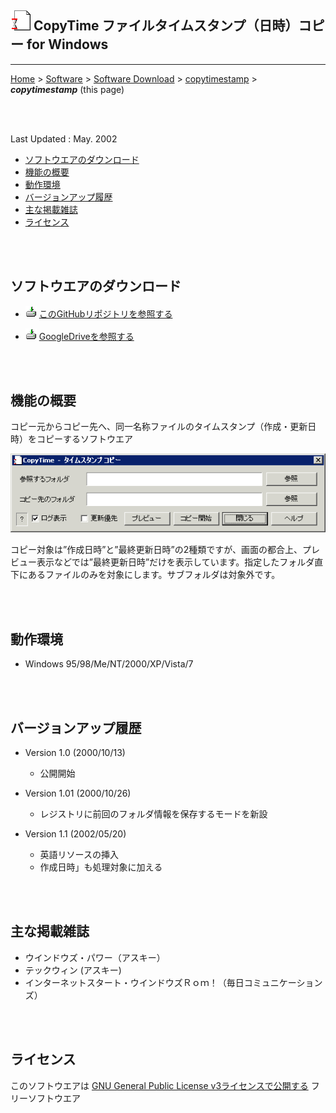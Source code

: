 ## ![icon](readme_pics/softdown-ico-copytime.gif) CopyTime ファイルタイムスタンプ（日時）コピー for Windows<!-- omit in toc -->

---
[Home](https://oasis3855.github.io/webpage/) > [Software](https://oasis3855.github.io/webpage/software/index.html) > [Software Download](https://oasis3855.github.io/webpage/software/software-download.html) > [copytimestamp](../copytimestamp/README.md) > ***copytimestamp*** (this page)

<br />
<br />

Last Updated : May. 2002

- [ソフトウエアのダウンロード](#ソフトウエアのダウンロード)
- [機能の概要](#機能の概要)
- [動作環境](#動作環境)
- [バージョンアップ履歴](#バージョンアップ履歴)
- [主な掲載雑誌](#主な掲載雑誌)
- [ライセンス](#ライセンス)

<br />
<br />

## ソフトウエアのダウンロード

- ![download icon](../readme_pics/soft-ico-download-darkmode.gif)   [このGitHubリポジトリを参照する](../copytimestamp/download) 

- ![download icon](../readme_pics/soft-ico-download-darkmode.gif)   [GoogleDriveを参照する](https://drive.google.com/drive/folders/0B7BSijZJ2TAHMzgxMzVhMTktZGM4Yi00YzdkLTllYTEtZDc5ZDc3MzU2ZDg5?resourcekey=0-9QMYmEY8DxXdWKqeq2goEQ)

<br />
<br />

## 機能の概要

コピー元からコピー先へ、同一名称ファイルのタイムスタンプ（作成・更新日時）をコピーするソフトウエア

![メインダイアログ](readme_pics/soft-copytime.gif)

コピー対象は”作成日時”と”最終更新日時”の2種類ですが、画面の都合上、プレビュー表示などでは”最終更新日時”だけを表示しています。指定したフォルダ直下にあるファイルのみを対象にします。サブフォルダは対象外です。

<br />
<br />

## 動作環境

- Windows 95/98/Me/NT/2000/XP/Vista/7 

<br />
<br />

## バージョンアップ履歴

- Version 1.0 (2000/10/13)

  - 公開開始 

- Version 1.01 (2000/10/26)

  - レジストリに前回のフォルダ情報を保存するモードを新設 

- Version 1.1 (2002/05/20)

  - 英語リソースの挿入 
  - 作成日時」も処理対象に加える 

<br />
<br />

## 主な掲載雑誌

- ウインドウズ・パワー（アスキー） 
- テックウィン (アスキー) 
- インターネットスタート・ウインドウズＲｏｍ！（毎日コミュニケーションズ） 

<br />
<br />

## ライセンス

このソフトウエアは [GNU General Public License v3ライセンスで公開する](https://gpl.mhatta.org/gpl.ja.html) フリーソフトウエア

